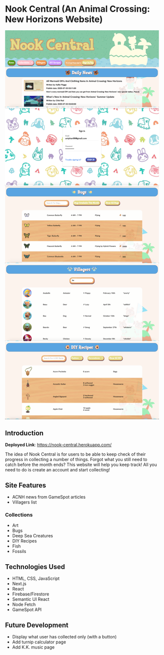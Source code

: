 # Nook Central (An Animal Crossing: New Horizons Website)

![Home page](public/images/readme/home.png) 
![Sign In page](public/images/readme/signin.png)
![Bugs page](public/images/readme/bugs.png)
![Villager page](public/images/readme/villagers.png)
![Diy page](public/images/readme/diy.png)

## Introduction

**Deployed Link**: https://nook-central.herokuapp.com/

The idea of Nook Central is for users to be able to keep check of their progress in collecting a number of things. Forgot what you still need to catch before the month ends? This website will help you keep track! All you need to do is create an account and start collecting!

## Site Features

- ACNH news from GameSpot articles
- Villagers list

### Collections
- Art
- Bugs
- Deep Sea Creatures
- DIY Recipes
- Fish
- Fossils

## Technologies Used

- HTML, CSS, JavaScript
- Next.js
- React
- Firebase/Firestore
- Semantic UI React
- Node Fetch
- GameSpot API

## Future Development

- Display what user has collected only (with a button)
- Add turnip calculator page
- Add K.K. music page
